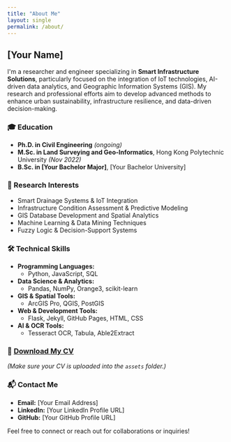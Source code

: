 ```yaml
---
title: "About Me"
layout: single
permalink: /about/
---
```


## [Your Name]

I'm a researcher and engineer specializing in **Smart Infrastructure Solutions**, particularly focused on the integration of IoT technologies, AI-driven data analytics, and Geographic Information Systems (GIS). My research and professional efforts aim to develop advanced methods to enhance urban sustainability, infrastructure resilience, and data-driven decision-making.

### 🎓 Education

- **Ph.D. in Civil Engineering** _(ongoing)_
- **M.Sc. in Land Surveying and Geo-Informatics**, Hong Kong Polytechnic University _(Nov 2022)_
- **B.Sc. in [Your Bachelor Major]**, [Your Bachelor University]

### 🔬 Research Interests

- Smart Drainage Systems & IoT Integration
- Infrastructure Condition Assessment & Predictive Modeling
- GIS Database Development and Spatial Analytics
- Machine Learning & Data Mining Techniques
- Fuzzy Logic & Decision-Support Systems

### 🛠️ Technical Skills

- **Programming Languages:**
  - Python, JavaScript, SQL
- **Data Science & Analytics:**
  - Pandas, NumPy, Orange3, scikit-learn
- **GIS & Spatial Tools:**
  - ArcGIS Pro, QGIS, PostGIS
- **Web & Development Tools:**
  - Flask, Jekyll, GitHub Pages, HTML, CSS
- **AI & OCR Tools:**
  - Tesseract OCR, Tabula, Able2Extract

### 📄 [Download My CV](../assets/Your_CV.pdf)

*(Make sure your CV is uploaded into the `assets` folder.)*

### 📬 Contact Me

- **Email:** [Your Email Address]
- **LinkedIn:** [Your LinkedIn Profile URL]
- **GitHub:** [Your GitHub Profile URL]

Feel free to connect or reach out for collaborations or inquiries!

